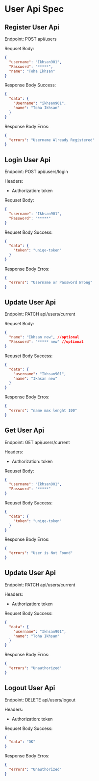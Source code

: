 # User Api Spec

## Register User Api

Endpoint: POST api/users

Requset Body:

```json
{
  "username": "Ikhsan901",
  "Password": "*****",
  "name": "Toha Ikhsan"
}
```

Response Body Success:

```json
{
  "data": {
    "Username": "ikhsan901",
    "name": "Toha Ikhsan"
  }
}
```

Response Body Erros:

```json
{
  "errors": "Username Already Registered"
}
```

## Login User Api

Endpoint: POST api/users/login

Headers:

- Authorization: token

Requset Body:

```json
{
  "username": "Ikhsan901",
  "Password": "*****"
}
```

Requset Body Success:

```json
{
  "data": {
    "token": "uniqe-token"
  }
}
```

Response Body Erros:

```json
{
  "errors": "Username or Password Wrong"
}
```

## Update User Api

Endpoint: PATCH api/users/current

Requset Body:

```json
{
  "name": "Ikhsan new", //optional
  "Password": "***** new" //optional
}
```

Requset Body Success:

```json
{
  "data": {
    "username": "Ikhsan901",
    "name": "Ikhsan new"
  }
}
```

Response Body Erros:

```json
{
  "errors": "name max lenght 100"
}
```

## Get User Api

Endpoint: GET api/users/current

Headers:

- Authorization: token

Requset Body:

```json
{
  "username": "Ikhsan901",
  "Password": "*****"
}
```

Requset Body Success:

```json
{
  "data": {
    "token": "uniqe-token"
  }
}
```

Response Body Erros:

```json
{
  "errors": "User is Not Found"
}
```

## Update User Api

Endpoint: PATCH api/users/current

Headers:

- Authorization: token

Requset Body Success:

```json
{
  "data": {
    "username": "Ikhsan901",
    "name": "Toha Ikhsan"
  }
}
```

Response Body Erros:

```json
{
  "errors": "Unauthorized"
}
```

## Logout User Api

Endpoint: DELETE api/users/logout

Headers:

- Authorization: token

Requset Body Success:

```json
{
  "data": "OK"
}
```

Response Body Erros:

```json
{
  "errors": "Unauthorized"
}
```
